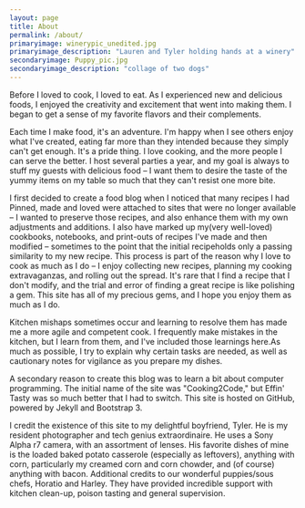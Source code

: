 ```yaml
---
layout: page
title: About
permalink: /about/
primaryimage: winerypic_unedited.jpg
primaryimage_description: "Lauren and Tyler holding hands at a winery"
secondaryimage: Puppy_pic.jpg
secondaryimage_description: "collage of two dogs"
---
```

Before I loved to cook, I loved to eat. As I experienced new and delicious foods, I ​enjoyed the creativity and excitement that ​went into making them. ​I began to get a sense of my favorite flavors and their complements.

Each time I make food, it​'​s an adventure. I'm happy when I see others enjoy what I've created, eating far more than they intended​ because they simply can't get enough​. It's a pride thing. I love cooking, and the more people I can serve the better. I host several parties a year, and my goal is always to stuff my guests with delicious food​ ​–​ ​I want them to desire the taste of the yummy items on my table ​so much that they can​'t​ resist​ one more bite​.

I first decided to create a food blog when I noticed that many recipes I had Pinned, made and loved were attached to sites that were no longer available​ – I wanted to preserve those recipes, and also enhance them with my own adjustments and additions​. I also have marked​ ​up my ​(very ​well-loved) cookbooks, notebooks, and ​print-outs of recipes I've made and ​then ​modified​ ​– sometimes to the point ​that the initial recipe​ holds only a passing similarity to my new recipe. ​This process is part of the reason why I love to cook as much as I do – ​I ​enjoy collecting new recipes, planning my cooking extravaganzas, and rolling out the spread. It's rare that I find a recipe that I don't modify, and the trial and error of finding a great recipe is like polishing a gem. This site has all of my precious gems, ​and ​I hope you enjoy​ them​ as much as I do.
 
Kitchen mishaps sometimes occur and ​learning to resolve them has made me a more agile and competent cook. I frequently make mistakes in the kitchen, but I learn from them, and​ I've​ included those learnings here. ​As much as possible, I try to explain why certain tasks are needed, as well as cautionary notes for vigilance as you prepare my dishes.

A secondary reason to create this blog was to learn a bit about computer programming. The initial name of the site was "Cooking2Code," but Effin' Tasty was so much better that I had to switch. This site is hosted on GitHub, powered by Jekyll and Bootstrap 3. 

I credit the existence of this site to my delightful boyfriend, Tyler. He is my resident photographer and tech genius extraordinaire. He uses a Sony Alpha r7 camera, with an assortment of lenses. His favorite dishes of mine is the loaded baked potato casserole (especially as leftovers), anything with corn, particularly my creamed corn and corn chowder, and (of course) anything with bacon. Additional credits to our wonderful puppies/sous chefs, Horatio and Harley. They have provided incredible support with kitchen clean-up, poison tasting and general supervision.